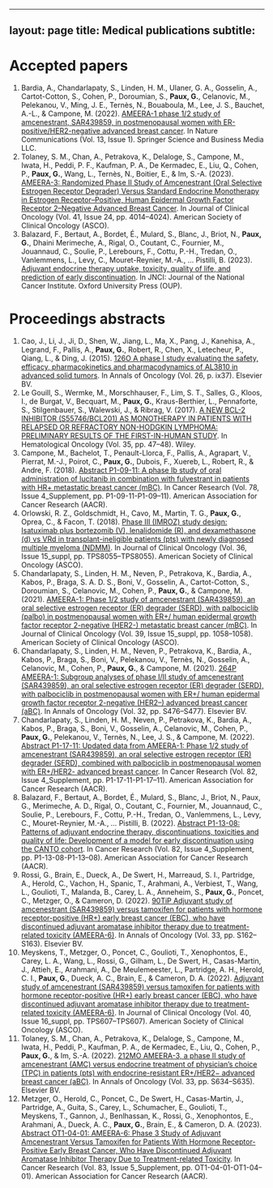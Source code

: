 
---
layout: page
title: Medical publications
subtitle: 
---

# Accepted papers

1. Bardia, A., Chandarlapaty, S., Linden, H. M., Ulaner, G. A., Gosselin, A., Cartot-Cotton, S., Cohen, P., Doroumian, S., **Paux, G.**, Celanovic, M., Pelekanou, V., Ming, J. E., Ternès, N., Bouaboula, M., Lee, J. S., Bauchet, A.-L., & Campone, M. (2022). [AMEERA-1 phase 1/2 study of amcenestrant, SAR439859, in postmenopausal women with ER-positive/HER2-negative advanced breast cancer](https://doi.org/10.1038/s41467-022-31668-8). In Nature Communications (Vol. 13, Issue 1). Springer Science and Business Media LLC. 
2. Tolaney, S. M., Chan, A., Petrakova, K., Delaloge, S., Campone, M., Iwata, H., Peddi, P. F., Kaufman, P. A., De Kermadec, E., Liu, Q., Cohen, P., **Paux, G.**, Wang, L., Ternès, N., Boitier, E., & Im, S.-A. (2023). [AMEERA-3: Randomized Phase II Study of Amcenestrant (Oral Selective Estrogen Receptor Degrader) Versus Standard Endocrine Monotherapy in Estrogen Receptor–Positive, Human Epidermal Growth Factor Receptor 2–Negative Advanced Breast Cancer](https://doi.org/10.1200/jco.22.02746). In Journal of Clinical Oncology (Vol. 41, Issue 24, pp. 4014–4024). American Society of Clinical Oncology (ASCO). 
3. Balazard, F., Bertaut, A., Bordet, É., Mulard, S., Blanc, J., Briot, N., **Paux, G.**, Dhaini Merimeche, A., Rigal, O., Coutant, C., Fournier, M., Jouannaud, C., Soulie, P., Lerebours, F., Cottu, P.-H., Tredan, O., Vanlemmens, L., Levy, C., Mouret-Reynier, M.-A., … Pistilli, B. (2023). [Adjuvant endocrine therapy uptake, toxicity, quality of life, and prediction of early discontinuation](https://doi.org/10.1093/jnci/djad109). In JNCI: Journal of the National Cancer Institute. Oxford University Press (OUP). 


# Proceedings abstracts

1. Cao, J., Li, J., Ji, D., Shen, W., Jiang, L., Ma, X., Pang, J., Kanehisa, A., Legrand, F., Pallis, A., **Paux, G.**, Robert, R., Chen, X., Letecheur, P., Qiang, L., & Ding, J. (2015). [126O A phase I study evaluating the safety, efficacy, pharmacokinetics and pharmacodynamics of AL3810 in advanced solid tumors](https://doi.org/10.1093/annonc/mdv521.02). In Annals of Oncology (Vol. 26, p. ix37). Elsevier BV. 
2. Le Gouill, S., Wermke, M., Morschhauser, F., Lim, S. T., Salles, G., Kloos, I., de Burgat, V., Becquart, M., **Paux, G.**, Kraus-Berthier, L., Pennaforte, S., Stilgenbauer, S., Walewski, J., & Ribrag, V. (2017). [A NEW BCL-2 INHIBITOR (S55746/BCL201) AS MONOTHERAPY IN PATIENTS WITH RELAPSED OR REFRACTORY NON-HODGKIN LYMPHOMA: PRELIMINARY RESULTS OF THE FIRST-IN-HUMAN STUDY](https://doi.org/10.1002/hon.2437_30). In Hematological Oncology (Vol. 35, pp. 47–48). Wiley. 
3. Campone, M., Bachelot, T., Penault-Llorca, F., Pallis, A., Agrapart, V., Pierrat, M.-J., Poirot, C., **Paux, G.**, Dubois, F., Xuereb, L., Robert, R., & Andre, F. (2018). [Abstract P1-09-11: A phase Ib study of oral administration of lucitanib in combination with fulvestrant in patients with HR+ metastatic breast cancer (mBC)](https://doi.org/10.1158/1538-7445.sabcs17-p1-09-11). In Cancer Research (Vol. 78, Issue 4_Supplement, pp. P1-09-11-P1-09–11). American Association for Cancer Research (AACR). 
4. Orlowski, R. Z., Goldschmidt, H., Cavo, M., Martin, T. G., **Paux, G.**, Oprea, C., & Facon, T. (2018). [Phase III (IMROZ) study design: Isatuximab plus bortezomib (V), lenalidomide (R), and dexamethasone (d) vs VRd in transplant-ineligible patients (pts) with newly diagnosed multiple myeloma (NDMM)](https://doi.org/10.1200/jco.2018.36.15_suppl.tps8055). In Journal of Clinical Oncology (Vol. 36, Issue 15_suppl, pp. TPS8055–TPS8055). American Society of Clinical Oncology (ASCO). 
5. Chandarlapaty, S., Linden, H. M., Neven, P., Petrakova, K., Bardia, A., Kabos, P., Braga, S. A. D. S., Boni, V., Gosselin, A., Cartot-Cotton, S., Doroumian, S., Celanovic, M., Cohen, P., **Paux, G.**, & Campone, M. (2021). [AMEERA-1: Phase 1/2 study of amcenestrant (SAR439859), an oral selective estrogen receptor (ER) degrader (SERD), with palbociclib (palbo) in postmenopausal women with ER+/ human epidermal growth factor receptor 2-negative (HER2-) metastatic breast cancer (mBC)](https://doi.org/10.1200/jco.2021.39.15_suppl.1058). In Journal of Clinical Oncology (Vol. 39, Issue 15_suppl, pp. 1058–1058). American Society of Clinical Oncology (ASCO). 
6. Chandarlapaty, S., Linden, H. M., Neven, P., Petrakova, K., Bardia, A., Kabos, P., Braga, S., Boni, V., Pelekanou, V., Ternès, N., Gosselin, A., Celanovic, M., Cohen, P., **Paux, G.**, & Campone, M. (2021). [264P AMEERA-1: Subgroup analyses of phase I/II study of amcenestrant (SAR439859), an oral selective estrogen receptor (ER) degrader (SERD), with palbociclib in postmenopausal women with ER+/ human epidermal growth factor receptor 2-negative (HER2–) advanced breast cancer (aBC)](https://doi.org/10.1016/j.annonc.2021.08.547). In Annals of Oncology (Vol. 32, pp. S476–S477). Elsevier BV. 
7. Chandarlapaty, S., Linden, H. M., Neven, P., Petrakova, K., Bardia, A., Kabos, P., Braga, S., Boni, V., Gosselin, A., Celanovic, M., Cohen, P., **Paux, G.**, Pelekanou, V., Ternès, N., Lee, J. S., & Campone, M. (2022). [Abstract P1-17-11: Updated data from AMEERA-1: Phase 1/2 study of amcenestrant (SAR439859), an oral selective estrogen receptor (ER) degrader (SERD), combined with palbociclib in postmenopausal women with ER+/HER2- advanced breast cancer](https://doi.org/10.1158/1538-7445.sabcs21-p1-17-11). In Cancer Research (Vol. 82, Issue 4_Supplement, pp. P1-17-11-P1-17–11). American Association for Cancer Research (AACR). 
8. Balazard, F., Bertaut, A., Bordet, É., Mulard, S., Blanc, J., Briot, N., Paux, G., Merimeche, A. D., Rigal, O., Coutant, C., Fournier, M., Jouannaud, C., Soulie, P., Lerebours, F., Cottu, P.-H., Tredan, O., Vanlemmens, L., Levy, C., Mouret-Reynier, M.-A., … Pistilli, B. (2022). [Abstract P1-13-08: Patterns of adjuvant endocrine therapy, discontinuations, toxicities and quality of life: Development of a model for early discontinuation using the CANTO cohort](https://doi.org/10.1158/1538-7445.sabcs21-p1-13-08). In Cancer Research (Vol. 82, Issue 4_Supplement, pp. P1-13-08-P1-13–08). American Association for Cancer Research (AACR). 
9. Rossi, G., Brain, E., Dueck, A., De Swert, H., Marreaud, S. I., Partridge, A., Herold, C., Vachon, H., Spanic, T., Arahmani, A., Verbiest, T., Wang, L., Goulioti, T., Malanda, B., Carey, L. A., Anneheim, S., **Paux, G.**, Poncet, C., Metzger, O., & Cameron, D. (2022). [90TiP Adjuvant study of amcenestrant (SAR439859) versus tamoxifen for patients with hormone receptor-positive (HR+) early breast cancer (EBC), who have discontinued adjuvant aromatase inhibitor therapy due to treatment-related toxicity (AMEERA-6)](https://doi.org/10.1016/j.annonc.2022.03.105). In Annals of Oncology (Vol. 33, pp. S162–S163). Elsevier BV. 
10. Meyskens, T., Metzger, O., Poncet, C., Goulioti, T., Xenophontos, E., Carey, L. A., Wang, L., Rossi, G., Gilham, L., De Swert, H., Casas-Martin, J., Attieh, E., Arahmani, A., De Meulemeester, L., Partridge, A. H., Herold, C. I., **Paux, G.**, Dueck, A. C., Brain, E., & Cameron, D. A. (2022). [Adjuvant study of amcenestrant (SAR439859) versus tamoxifen for patients with hormone receptor-positive (HR+) early breast cancer (EBC), who have discontinued adjuvant aromatase inhibitor therapy due to treatment-related toxicity (AMEERA-6)](https://doi.org/10.1200/jco.2022.40.16_suppl.tps607). In Journal of Clinical Oncology (Vol. 40, Issue 16_suppl, pp. TPS607–TPS607). American Society of Clinical Oncology (ASCO). 
11. Tolaney, S. M., Chan, A., Petrakova, K., Delaloge, S., Campone, M., Iwata, H., Peddi, P., Kaufman, P. A., de Kermadec, E., Liu, Q., Cohen, P., **Paux, G.**, & Im, S.-A. (2022). [212MO AMEERA-3, a phase II study of amcenestrant (AMC) versus endocrine treatment of physician’s choice (TPC) in patients (pts) with endocrine-resistant ER+/HER2− advanced breast cancer (aBC)](https://doi.org/10.1016/j.annonc.2022.07.251). In Annals of Oncology (Vol. 33, pp. S634–S635). Elsevier BV. 
12. Metzger, O., Herold, C., Poncet, C., De Swert, H., Casas-Martin, J., Partridge, A., Guita, S., Carey, L., Schumacher, E., Goulioti, T., Meyskens, T., Gannon, J., Benlhassan, K., Rossi, G., Xenophontos, E., Arahmani, A., Dueck, A. C., **Paux, G.**, Brain, E., & Cameron, D. A. (2023). [Abstract OT1-04-01: AMEERA-6: Phase 3 Study of Adjuvant Amcenestrant Versus Tamoxifen for Patients With Hormone Receptor-Positive Early Breast Cancer, Who Have Discontinued Adjuvant Aromatase Inhibitor Therapy Due to Treatment-related Toxicity](https://doi.org/10.1158/1538-7445.sabcs22-ot1-04-01). In Cancer Research (Vol. 83, Issue 5_Supplement, pp. OT1-04-01-OT1-04–01). American Association for Cancer Research (AACR). 
